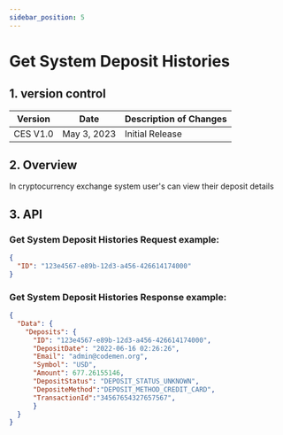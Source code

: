 ```yaml
---
sidebar_position: 5
---
```


# Get System Deposit Histories

## 1. version control

| Version  | Date        | Description of Changes |
| -------- | ----------- | ---------------------- |
| CES V1.0 | May 3, 2023 | Initial Release        |

## 2. Overview

In cryptocurrency exchange system user's can view their deposit details

## 3. API

### Get System Deposit Histories Request example:

```json
{
  "ID": "123e4567-e89b-12d3-a456-426614174000"
}
```

### Get System Deposit Histories Response example:

```json
{
  "Data": {
    "Deposits": {
      "ID": "123e4567-e89b-12d3-a456-426614174000",
      "DepositDate": "2022-06-16 02:26:26",
      "Email": "admin@codemen.org",
      "Symbol": "USD",
      "Amount": 677.26155146,
      "DepositStatus": "DEPOSIT_STATUS_UNKNOWN",
      "DepositeMethod":"DEPOSIT_METHOD_CREDIT_CARD",
      "TransactionId":"34567654327657567",
      }
  }
}
```
